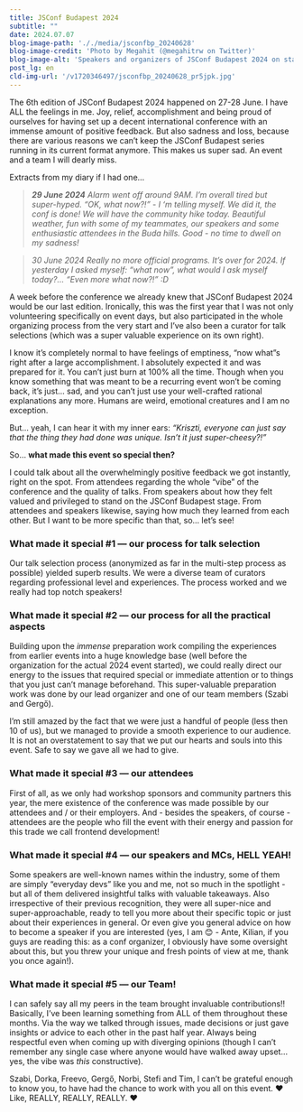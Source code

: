 ```yaml
---
title: JSConf Budapest 2024
subtitle: ""
date: 2024.07.07
blog-image-path: '././media/jsconfbp_20240628'
blog-image-credit: 'Photo by Megahit (@megahitrw on Twitter)'
blog-image-alt: 'Speakers and organizers of JSConf Budapest 2024 on stage'
post_lg: en
cld-img-url: '/v1720346497/jsconfbp_20240628_pr5jpk.jpg'
---
```

The 6th edition of JSConf Budapest 2024 happened on 27-28 June. I have ALL the feelings in me. Joy, relief, accomplishment and being proud of ourselves for having set up a decent international conference with an immense amount of positive feedback. But also sadness and loss, because there are various reasons we can’t keep the JSConf Budapest series running in its current format anymore. This makes us super sad. An event and a team I will dearly miss.

Extracts from my diary if I had one…

> ***29 June 2024**
Alarm went off around 9AM. I’m overall tired but super-hyped. “OK, what now?!” - I ‘m telling myself. We did it, the conf is done! We will have the community hike today. Beautiful weather, fun with some of my teammates, our speakers and some enthusiastic  attendees in the Buda hills. Good - no time to dwell on my sadness!*
>

> *30 June 2024
Really no more official programs. It’s over for 2024.  If yesterday I asked myself: “what now”, what would I ask myself today?… “Even more what now?!” :D*
>

A week before the conference we already knew that JSConf Budapest 2024 would be our last edition. Ironically, this was the first year that I was not only volunteering specifically on event days, but also participated in the whole organizing process from the very start and I’ve also been a curator for talk selections (which was a super valuable experience on its own right).

I know it’s completely normal to have feelings of emptiness, “now what”s right after a large accomplishment. I absolutely expected it and was prepared for it. You can’t just burn at 100% all the time. Though when you know something that was meant to be a recurring event won’t be coming back, it’s just… sad, and you can’t just use your well-crafted rational explanations any more. Humans are weird, emotional creatures and I am no exception.

But… yeah, I can hear it with my inner ears: *“Kriszti, everyone can just say that the thing they had done was unique. Isn’t it just super-cheesy?!”*

So… **what made this event so special then?**

I could talk about all the overwhelmingly positive feedback we got instantly, right on the spot. From attendees regarding the whole “vibe” of the conference and the quality of talks. From speakers about how they felt valued and privileged to stand on the JSConf Budapest stage. From attendees and speakers likewise, saying how much they learned from each other. But I want to be more specific than that, so… let’s see!

### What made it special #1 — our process for talk selection

Our talk selection process (anonymized as far in the multi-step process as possible) yielded superb results. We were a diverse team of curators regarding professional level and experiences. The process worked and we really had top notch speakers!

### What made it special #2 — our process for all the practical aspects

Building upon the *immense* preparation work compiling the experiences from earlier events into a huge knowledge base (well before the organization for the actual 2024 event started), we could really direct our energy to the issues that required special  or immediate attention or to things that you just can’t manage beforehand. This super-valuable preparation work was done by our lead organizer and one of our team members (Szabi and Gergő).

I’m still amazed by the fact that we were just a handful of people (less then 10 of us), but we managed to provide a smooth experience to our audience. It is not an overstatement to say that we put our hearts and souls into this event. Safe to say we gave all we had to give.

### What made it special #3 — our attendees

First of all, as we only had workshop sponsors and community partners this year, the mere existence of the conference was made possible by our attendees and / or their employers. And - besides the speakers, of course - attendees are the people who fill the event with their energy and passion for this trade we call frontend development!

### What made it special #4 — our speakers and MCs, HELL YEAH!

Some speakers are well-known names within the industry, some of them are simply “everyday devs” like you and me, not so much in the spotlight - but all of them delivered insightful talks with valuable takeaways. Also irrespective of their previous recognition, they were all super-nice and super-approachable, ready to tell you more about their specific topic or just about their experiences in general. Or even give you general advice on how to become a speaker if you are interested (yes, I am 😊 - Ante, Kilian, if you guys are reading this: as a conf organizer, I obviously have some oversight about this, but you threw your unique and fresh points of view at me, thank you once again!).

### What made it special #5 — our Team!

I can safely say all my peers in the team brought invaluable contributions!! Basically, I’ve been learning something from ALL of them throughout these months. Via the way we talked through issues, made decisions or just gave insights or advice to each other in the past half year. Always being respectful even when coming up with diverging opinions (though I can’t remember any single case where anyone would have walked away upset… yes, the vibe was *this* constructive).

Szabi, Dorka, Freevo, Gergő, Norbi, Stefi and Tim, I can’t be grateful enough to know you, to have had the chance to work with you all on this event. ♥️ Like, REALLY, REALLY, REALLY. ♥️